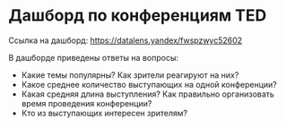 # Дашборд по конференциям TED

Ссылка на дашборд: https://datalens.yandex/fwspzwyc52602

В дашборде приведены ответы на вопросы:
* Какие темы популярны? Как зрители реагируют на них?
* Какое среднее количество выступающих на одной конференции?
* Какая средняя длина выступления? Как правильно организовать время проведения конференции?
* Кто из выступающих интересен зрителям?
